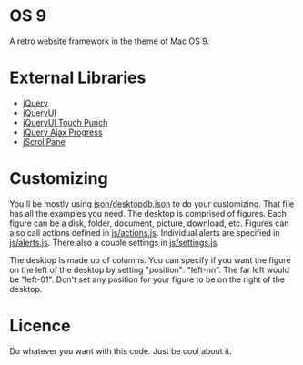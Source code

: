 # OS 9
A retro website framework in the theme of Mac OS 9.

# External Libraries
- [jQuery](https://jquery.com/)
- [jQueryUI](https://jqueryui.com/)
- [jQueryUI Touch Punch](https://github.com/furf/jquery-ui-touch-punch)
- [jQuery Ajax Progress](https://github.com/englercj/jquery-ajax-progress)
- [jScrollPane](http://jscrollpane.kelvinluck.com/)

# Customizing
You'll be mostly using [json/desktopdb.json](json/desktopdb.json) to do your customizing. That file has all the examples you need. The desktop is comprised of figures. Each figure can be a disk, folder, document, picture, download, etc. Figures can also call actions defined in [js/actions.js](js/actions.js). Individual alerts are specified in [js/alerts.js](js/alerts.js). There also a couple settings in [js/settings.js](js/settings.js).

The desktop is made up of columns. You can specify if you want the figure on the left of the desktop by setting "position": "left-nn". The far left would be "left-01". Don't set any position for your figure to be on the right of the desktop.

# Licence
Do whatever you want with this code. Just be cool about it.
